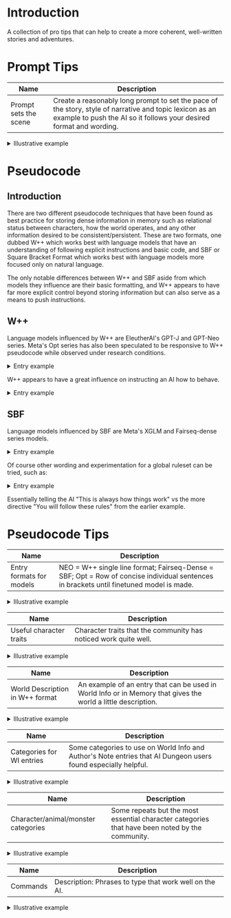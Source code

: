 # Introduction
A collection of pro tips that can help to create a more coherent, well-written stories and adventures.
# Prompt Tips

| Name | Description |
| --- | --- |
| Prompt sets the scene | Create a reasonably long prompt to set the pace of the story, style of narrative and topic lexicon as an example to push the AI so it follows your desired format and wording. |

<details>
  <summary>Illustrative example</summary>
<br>  
Alice was beginning to get very tired of sitting by her sister on the bank, and of having nothing to do: once or twice she had peeped into the book her sister was reading, but it had no pictures or conversations in it, “and what is the use of a book,” thought Alice “without pictures or conversations?”<br>

<br>So she was considering in her own mind (as well as she could, for the hot day made her feel very sleepy and stupid), whether the pleasure of making a daisy-chain would be worth the trouble of getting up and picking the daisies, when suddenly a White Rabbit with pink eyes ran close by her.

There was nothing so very remarkable in that; nor did Alice think it so very much out of the way to hear the Rabbit say to itself, “Oh dear! Oh dear! I shall be late!” (when she thought it over afterwards, it occurred to her that she ought to have wondered at this, but at the time it all seemed quite natural); but when the Rabbit actually took a watch out of its waistcoat-pocket, and looked at it, and then hurried on, Alice started to her feet, for it flashed across her mind that she had never before seen a rabbit with either a waistcoat-pocket, or a watch to take out of it, and burning with curiosity, she ran across the field after it, and fortunately was just in time to see it pop down a large rabbit-hole under the hedge.<br>
<br>
</details>

# Pseudocode
## Introduction
There are two different pseudocode techniques that have been found as best practice for storing dense information in memory such as relational status between characters, how the world operates, and any other information desired to be consistent/persistent. These are two formats, one dubbed W++ which works best with language models that have an understanding of following explicit instructions and basic code, and SBF or Square Bracket Format which works best with language models more focused only on natural language.

The only notable differences between W++ and SBF aside from which models they influence are their basic formatting, and W++ appears to have far more explicit control beyond storing information but can also serve as a means to push instructions.

## W++

Language models influenced by W++ are EleutherAI's GPT-J and GPT-Neo series. Meta's Opt series has also been speculated to be responsive to W++ pseudocode while observed under research conditions.

<details>
  <summary>Entry example</summary>
<br>
(While using GPT-J) Despite explcitly stating my character Edward was 37, married to Charlotte, and had two children - Benny and Clara, sometimes the AI would become confused and assume I was a child and Edward was another person. This was easily fixed entirely by placing the following W++ in memory:<br>
<br>
[I am("Edward")<br>
Husband of("Charlotte")<br>
Father of("Clara" + "Benny")<br>
Gender("Male")<br>
Age("37")<br>
}]
</details>

W++ appears to have a great influence on instructing an AI how to behave. 

<details>
  <summary>Entry example</summary>
<br>  
The example below, when pasted in memory while using a Neo or relevant model, can show how the entire generation behavior of the AI can be altered:<br>
<br>
[Universally Applicable Rules("Undeniable Non-Negotiable Top Priority")<br>
{<br>
Rule 1("Every time someone tries to watch television the power goes out.")<br>
Rule 2("Everyone is highly paranoid about how their hair looks.")<br>
Rule 3("At rare times a clown will knock on the front door. If someone answers the front door when that happens, there is no telling what horrors will follow.")<br>
Rule 4("Every mirror is a portal to another world.")<br>
Rule 5("Pigeons can't be trusted.")<br>
}]<br>
</details>


## SBF
Language models influenced by SBF are Meta's XGLM and Fairseq-dense series models.

<details>
  <summary>Entry example</summary>
<br>  
Let's say I'm using a Fairseq model and having the same issue as the W++ example above; I'd clearly stated who I was in relation to the family in my story - I'm a 37 year old husband named Edward but the model keeps assuming Edward is someone else and I'm a child. That can easily be fixed by pasting the following SBF pseudocode in memory below:<br>
<br>
[ I am: "Edward"; Husband of: "Charlotte"; Father of: "Clara", "Benny"; Gender: "Male"; Age: "37" ]<br>
</details>

Of course other wording and experimentation for a global ruleset can be tried, such as:<br>
<details>
  <summary>Entry example</summary>
<br>  
[Urgent Facts About The World("Applicable At All Times")<br>
{<br>
Fact 1("Every time someone tries to watch television the power goes out.")<br>
}]<br>
</details>

Essentially telling the AI "This is always how things work" vs the more directive "You will follow these rules" from the earlier example.

# Pseudocode Tips

| Name | Description |
| --- | --- |
| Entry formats for models | NEO = W++ single line format; Fairseq-Dense = SBF; Opt = Row of concise individual sentences in brackets until finetuned model is made. |

<details>
  <summary>Illustrative example</summary>
<br>

  W++: <br>
 [location("hospital")<br>
{<br>
DESCRIPTION("large facility" + "underground base")<br>
APPEARANCE("white walls" + "red bricks" + "people being treated for injuries")<br>
AREAS("maternity" + "triage" + "emergency room" + "canteen" + "research lab")<br>
SUMMARY("The hospital is treating many injured people after the alien attack.")<br>
}]
<br>

  SBF: 

[ Character: Ronald Mc Donald; age: 38; height: 1.8 m; weight: 90 kg; eye color: green; hair color: brown; hair style: short hair; skin color: fair; clothing: uniform; weapon: no weapon; title: none; other characteristics: none; description: Ronald is a clown-like mascot with red and yellow clothing, wearing a hat with a yellow star and a yellow smiley face on it. He is also carrying a golden bag and a large golden hamburger. ]

Individual sentences in brackets for Author's Note:

[ Writing Style: X-RATED written in a verbose narrative.]<br>
[ Tone: Focus on arousing scenes, visceral sensations, and loving sex scenes.]<br>
[ Genre: Erotic.]<br>
[ Wording: Arousing.]<br>
[ Rating: R.]<br>
  
</details>

| Name | Description |
| --- | --- |
| Useful character traits | Character traits that the community has noticed work quite well. |

<details>
  <summary>Illustrative example</summary>
<br>  
timid, self-conscious, polite, friendly, arrogant, oblivious, dumb, dry, cynical, apathetic, wry, clever, witty, addicted, belligerent, busy, brave, curious, hardy, helpful, jolly (Pokemon natures), loyal, logical, manipulative, mellow, moody, mysterious, philosophical, playful, polite, proud, rude, sensitive, servile, shy, stern, smug, tenacious, upbeat, evil, violent, cruel, sadistic, vulgar (puts emphasis on inappropriate NSFW jokes and behaviours), wild (is used for characters that behave like animals in the wild or tribals)<br>
<br>
[ Character: "Jadzia Dax"; HAIR: "dark", "long", "ponytail"; DESCRIPTION: "female", "tall", "woman"; APPEARANCE: "soft skin", "blue eyes", "athletic", "large tits", "dark nipples", "perfect ass"; MIND: "logical", "brave", "loyal", "tenacious", "playful", "polite"; SUMMARY: "Starfleet Officer", "beautiful", "Lietenant Commander" ]
<br>
</details>

| Name | Description |
| --- | --- |
| World Description in W++ format | An example of an entry that can be used in World Info or in Memory that gives the world a little description. |

<details>
  <summary>Illustrative example</summary>
<br>  
[worldDescription("Trandor")<br>  
{<br>  
DESCRIPTION("human colony" + "earthlike" + "small planet")<br>  
BIOME("grasslands" + "urban" + "forrests")<br>  
AREAS("hospital" + "school" + "landing area")<br>  
SUMMARY("The human colony of Trandor has recently suffered an alien attack.")<br>  
}]
<br>
</details>

| Name | Description |
| --- | --- |
| Categories for WI entries | Some categories to use on World Info and Author's Note entries that AI Dungeon users found especially helpful. |

<details>
  <summary>Illustrative example</summary>
<br>  
SEE: ( To describe how a character perceives the world )<br>
LIMIT/LACK<br>
COND/STATE/STATUS: ( Status condition like PSN / PRLZ from Pokemon )<br>
DIET<br>
LOOT: ( What INV items can be dropped when a creature is defeated )<br>
DETA/DETAIL<br>
ADJ/ADJECTIVE/ADJECT: ( Adjective qualities that are a core part of the entity )<br>
MODIF/MOFIDIER: ( Like the above, but how it's different from the usual or expected )<br>
GRAM/GRAMMAR: ( Tested to tokenize exclusively for word GRAMMAR, useful for speech patterns )<br>
VOCAB/SPEECH: ( Potentially better than above, can get characters to speak Japanese or French )<br>
INV<br>
EQUIP<br>
LIKE<br>
HATE<br>
RELATION(S): ( Both long forms preferred due to tokens )<br>
ALLIES/FRIENDS: ( ALLIES preferred due to two tokens )<br>
BOND/BONDS: ( Similar to the above, BOND preferred due to tokens )<br>
ENEMIES: ( Merely decent tokens, ENEMY has the same issue )<br>
POWERS/POWER<br>
THEME<br>
ORIGIN: ( For series/titles )<br>
ATMOSPHERE/ATMOS<br>
TONE<br>
MOOD<br>
CLIMATE/CLIM<br>
GEOGRAPHY/GEO/GEOGR<br>
ECON/ECONOMY: ( For locations, economical circumstances )<br>
FEATURES: ( For locations, all variants of FEAT tokenize the same, likely has multiple uses )<br>
EXIT: ( For rooms )<br>
CITIZ/CITIZENS: ( Special case, short form always preferred, describes racial diversity of locales )<br>
ETHN/ETHNICITY: ( Similar to above, better for human variation )<br>
FOLK: ( Like CITIZENS but more emphasis on fantasy )<br>
PASSION: ( Character motivation )<br>
ALIGNMENT/ALIGN: ( Supports imaginative alignments like Lawful Stupid )<br>
EFFEC/EFFECT(S): ( For objects and entities, used to add magic or science effects )<br>
BIOME: ( Traits that reinforce the biome such as flora go in desc or summary )<br>
CREATE: ( What the entity is capable of producing )<br>
FACTS<br>
BANNED/BANN: ( Forbidden behavior )<br>
<br>
</details>

| Name | Description |
| --- | --- |
| Character/animal/monster categories | Some repeats but the most essential character categories that have been noted by the community. |

<details>
  <summary>Illustrative example</summary>
<br>  
DESCRIPTION:  ( IE female/male, tall/short, big/little, human/elf, animal/monster )<br>  
APPEARANCE:  ( Things like hair/eye/skin colour or claws, fur, etc. )<br>  
MIND:                 ( Psychological things like kind, cruel, aggressive, helpful, shy, moody, polite, etc. )<br>  
WEAR:                ( Clothing or apparel coats, socks, shoes, backpack, hat )<br>  
STATUS:             ( Where is the character and what predicament are they in: Trapped in a dungeon )<br>  
CONDITION:    ( The state of the character/monster/animal such as very strong but tired, a few cuts and bruises, arrow in the knee, decaying, worse for wear, etc. )<br>  
SPEECH:             ( None, cockney accent, Japanese, British accent, vulgar, squeak, roar, bark, etc. )<br>  
POWER:             ( Special traits or powers ie ability to fly )<br>  
GRAB:                ( To define what is used to grab ie mouth/bite, claws, tentacles )<br>  
MOVE:               ( Movement such as walk, run, crawl, slither, swim, scuttle, creep )<br>  
LIMIT:                ( What is lacking such as sight/blind, hands for animals, speech. etc. )<br>  
INVENTORY:    ( Items on the character, gun, bow, sword, knife, whip, bottle of absolute vodka, etc. )<br>  
SUMMARY:     ( Here you can describe the character in a sentence ie Cov is a nerd who spends far too much time on KoboldAI )<br>  
<br>
</details>

| Name | Description |
| --- | --- |
| Commands | Description: Phrases to type that work well on the AI. |

<details>
  <summary>Illustrative example</summary>
<br>  
Name:"Text"<br>
List of X:<br>
(POV [character]) or ([character]'s POV)<br>
(Current scene as described by [author]/[writing style])<br>
[character]'s secrets:<br>
If only [character] knew<br>
Available sex scenes for [character]:<br>
([character]'s recollection of this scene X years later, [year])<br>
[character]'s opinion on this story<br>
(current scene as a x)<br>
([character]'s thoughts)<br>
[character]'s Personality<br>
Open X.file<br>
([character]'s thoughts on Y)<br>
Your actions:<br>
X, a Y poem:<br>
([character]'s Y thoughts)<br>
[character]'s psychological profile:<br>
Your sins:<br>
List of story actions:<br>
Brain Root Directory:<br>
Description of [new character]:<br>
You take a look at the form, it reads:<br>
X gives a lengthy monologue about Y<br>
(Advice from the voices in your head:)<br>
Rational:<br>
Hours later...<br>
You decide to view the bulletin board, where you see a number of requests.<br>
Audience poll results:<br>
You think to yourself,<br>
You look around and take in the scene.<br>
Description of x:<br>
X described by Y:<br>
You write a poem about X:<br>
Debug mode activated. List of 10 available cheats:<br>
<br>
(A nearly infinite series of commands can be cooked up this way)
<br>
</details>
